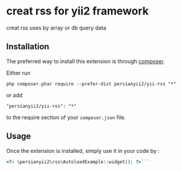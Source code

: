 creat rss for yii2 framework
============================
creat rss uses by array or db query data

Installation
------------

The preferred way to install this extension is through [composer](http://getcomposer.org/download/).

Either run

```
php composer.phar require --prefer-dist persianyii2/yii-rss "*"
```

or add

```
"persianyii2/yii-rss": "*"
```

to the require section of your `composer.json` file.


Usage
-----

Once the extension is installed, simply use it in your code by  :

```php
<?= \persianyii2\rss\AutoloadExample::widget(); ?>```
